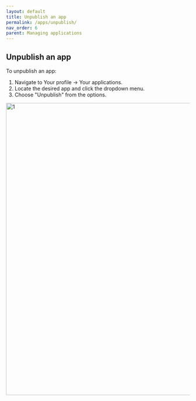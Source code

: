 ```yaml
---
layout: default
title: Unpublish an app
permalink: /apps/unpublish/
nav_order: 6
parent: Managing applications
---
```


## Unpublish an app

To unpublish an app:

1. Navigate to Your profile -> Your applications.
2. Locate the desired app and click the dropdown menu.
3. Choose "Unpublish" from the options.

<img width="800" alt="1" src="/assets/images/apps/4-4.svg">
